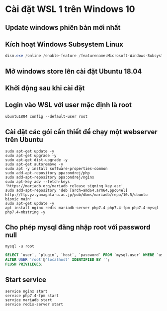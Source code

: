# Cài đặt WSL 1 trên Windows 10

## Update windows phiên bản mới nhất

## Kích hoạt Windows Subsystem Linux

```powershell
dism.exe /online /enable-feature /featurename:Microsoft-Windows-Subsystem-Linux /all /norestart
```

## Mở windows store lên cài đặt Ubuntu 18.04

## Khởi động sau khi cài đặt

## Login vào WSL với user mặc định là root

```powershell
ubuntu1804 config --default-user root
```

## Cài đặt các gói cần thiết để chạy một webserver trên Ubuntu

```shell
sudo apt-get update -y
sudo apt-get upgrade -y
sudo apt-get dist-upgrade -y
sudo apt-get autoremove -y
sudo apt -y install software-properties-common
sudo add-apt-repository ppa:ondrej/php
sudo add-apt-repository ppa:ondrej/nginx
sudo apt-key adv --fetch-keys 'https://mariadb.org/mariadb_release_signing_key.asc'
sudo add-apt-repository 'deb [arch=amd64,arm64,ppc64el] http://ftp.yz.yamagata-u.ac.jp/pub/dbms/mariadb/repo/10.5/ubuntu bionic main'
sudo apt-get update -y
apt install nginx redis mariadb-server php7.4 php7.4-fpm php7.4-mysql php7.4-mbstring -y
```

## Cho phép mysql đăng nhập root với password null

```shell
mysql -u root
```

```sql
SELECT `user`, `plugin`, `host`, `password` FROM `mysql.user` WHERE `user` = 'root';
ALTER USER 'root'@'localhost' IDENTIFIED BY '';
FLUSH PRIVILEGES;
```

## Start service

```shell
service nginx start
service php7.4-fpm start
service mariadb start
service redis-server start
```
